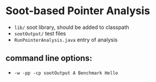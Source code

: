 # Soot-based Pointer Analysis

* `lib/` soot library, should be added to classpath
* `sootOutput/` test files
* `RunPointerAnalysis.java` entry of analysis

## command line options:
* `-w -pp -cp sootOutput A Benchmark Hello`